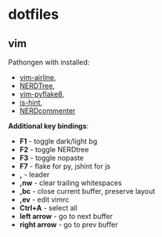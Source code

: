 dotfiles
========

vim
------
Pathongen with installed:

 - [vim-airline](https://github.com/bling/vim-airline.git), 
 - [NERDTree](https://github.com/scrooloose/nerdtree.git),
 - [vim-pyflake8](https://github.com/nvie/vim-flake8.git),
 - [js-hint](https://github.com/Shutnik/jshint2.vim.git),
 - [NERDcommenter](https://github.com/scrooloose/nerdcommenter.git)

**Additional key bindings**:

 - **F1** - toggle dark/light bg
 - **F2** - toggle NERDtree
 - **F3** - toggle nopaste
 - **F7** - flake for py, jshint for js
 - **,**  - leader
 - **,nw** - clear trailing whitespaces
 - **,bc**  - close current buffer, preserve layout
 - **,ev**  - edit vimrc
 - **Ctrl+A**  - select all
 - **left arrow** - go to next buffer
 - **right arrow** - go to prev buffer


  


